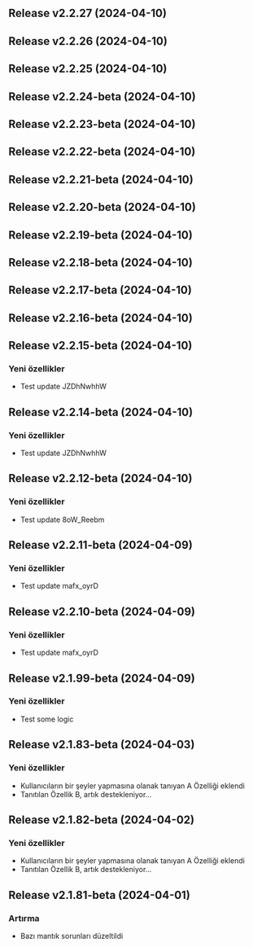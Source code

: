 ## Release v2.2.27 (2024-04-10)

## Release v2.2.26 (2024-04-10)

## Release v2.2.25 (2024-04-10)

## Release v2.2.24-beta (2024-04-10)

## Release v2.2.23-beta (2024-04-10)

## Release v2.2.22-beta (2024-04-10)

## Release v2.2.21-beta (2024-04-10)

## Release v2.2.20-beta (2024-04-10)

## Release v2.2.19-beta (2024-04-10)

## Release v2.2.18-beta (2024-04-10)

## Release v2.2.17-beta (2024-04-10)

## Release v2.2.16-beta (2024-04-10)

## Release v2.2.15-beta (2024-04-10)

### Yeni özellikler

- Test update JZDhNwhhW

## Release v2.2.14-beta (2024-04-10)

### Yeni özellikler

- Test update JZDhNwhhW

## Release v2.2.12-beta (2024-04-10)

### Yeni özellikler

- Test update 8oW_Reebm

## Release v2.2.11-beta (2024-04-09)

### Yeni özellikler

- Test update mafx_oyrD

## Release v2.2.10-beta (2024-04-09)

### Yeni özellikler

- Test update mafx_oyrD

## Release v2.1.99-beta (2024-04-09)

### Yeni özellikler

- Test some logic

## Release v2.1.83-beta (2024-04-03)

### Yeni özellikler

- Kullanıcıların bir şeyler yapmasına olanak tanıyan A Özelliği eklendi
- Tanıtılan Özellik B, artık destekleniyor...

## Release v2.1.82-beta (2024-04-02)

### Yeni özellikler

- Kullanıcıların bir şeyler yapmasına olanak tanıyan A Özelliği eklendi
- Tanıtılan Özellik B, artık destekleniyor...

## Release v2.1.81-beta (2024-04-01)

### Artırma

- Bazı mantık sorunları düzeltildi
